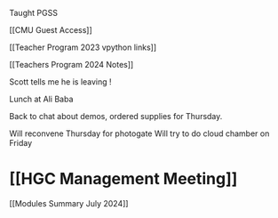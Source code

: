 Taught PGSS

[[CMU Guest Access]]


[[Teacher Program 2023 vpython links]]


[[Teachers Program 2024 Notes]]

Scott tells me he is leaving !

Lunch at Ali Baba

Back to chat about demos, ordered supplies for Thursday. 

Will reconvene Thursday for photogate
Will try to do cloud chamber on Friday

# [[HGC Management Meeting]]


[[Modules Summary July 2024]]

